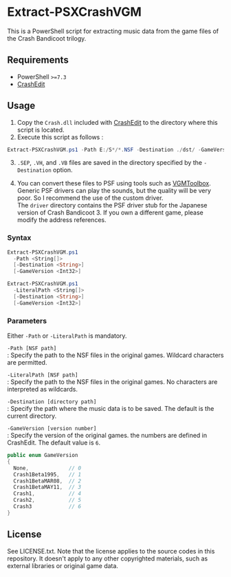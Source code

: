 # Extract-PSXCrashVGM

This is a PowerShell script for extracting music data from the game files of the Crash Bandicoot trilogy.


## Requirements

* PowerShell `>=7.3`
* [CrashEdit](https://github.com/cbhacks/CrashEdit)


## Usage

1.  Copy the `Crash.dll` included with [CrashEdit](https://github.com/cbhacks/CrashEdit) to the directory where this script is located.
2.  Execute this script as follows :

```powershell
Extract-PSXCrashVGM.ps1 -Path E:/S*/*.NSF -Destination ./dst/ -GameVersion 6
```

3. `.SEP`, `.VH`, and `.VB` files are saved in the directory specified by the `-Destination` option.

4. You can convert these files to PSF using tools such as [VGMToolbox](https://sourceforge.net/projects/vgmtoolbox/).  
Generic PSF drivers can play the sounds, but the quality will be very poor. So I recommend the use of the custom driver.  
The `driver` directory contains the PSF driver stub for the Japanese version of Crash Bandicoot 3. If you own a different game, please modify the address references.


### Syntax

```powershell
Extract-PSXCrashVGM.ps1
  -Path <String[]>
  [-Destination <String>]
  [-GameVersion <Int32>]
```

```powershell
Extract-PSXCrashVGM.ps1
  -LiteralPath <String[]>
  [-Destination <String>]
  [-GameVersion <Int32>]
```

### Parameters

Either `-Path` or `-LiteralPath` is mandatory.

`-Path [NSF path]`  
  : Specify the path to the NSF files in the original games. Wildcard characters are permitted.

`-LiteralPath [NSF path]`  
  : Specify the path to the NSF files in the original games. No characters are interpreted as wildcards.

`-Destination [directory path]`  
  : Specify the path where the music data is to be saved. The default is the current directory.

`-GameVersion [version number]`  
  : Specify the version of the original games. the numbers are defined in CrashEdit. The default value is `6`.

```csharp
public enum GameVersion
{
  None,             // 0
  Crash1Beta1995,   // 1
  Crash1BetaMAR08,  // 2
  Crash1BetaMAY11,  // 3
  Crash1,           // 4
  Crash2,           // 5
  Crash3            // 6
}
```


## License

See LICENSE.txt. Note that the license applies to the source codes in this repository. It doesn't apply to any other copyrighted materials, such as external libraries or original game data.
